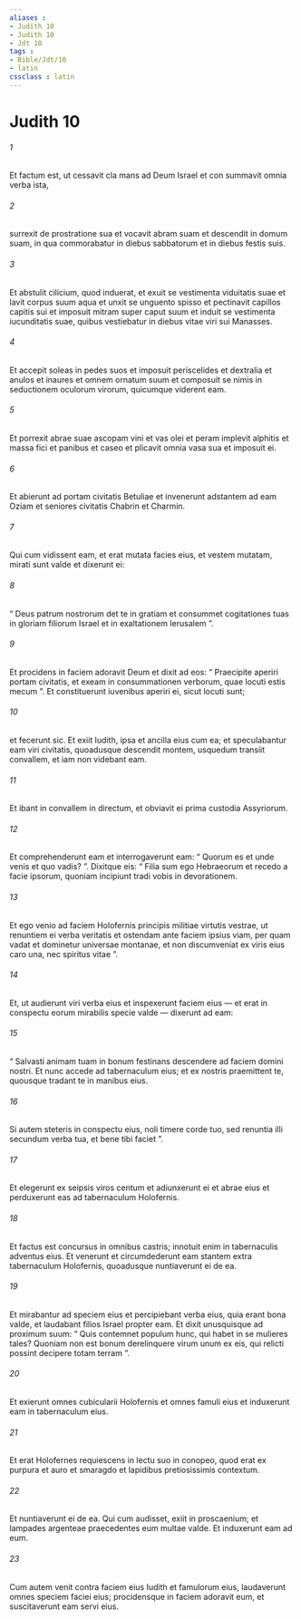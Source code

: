 ```yaml
---
aliases : 
- Judith 10
- Judith 10
- Jdt 10
tags : 
- Bible/Jdt/10
- latin
cssclass : latin
---
```


# Judith 10

###### 1
Et factum est, ut cessavit cla mans ad Deum Israel et con summavit omnia verba ista, 
###### 2
surrexit de prostratione sua et vocavit abram suam et descendit in domum suam, in qua commorabatur in diebus sabbatorum et in diebus festis suis. 
###### 3
Et abstulit cilicium, quod induerat, et exuit se vestimenta viduitatis suae et lavit corpus suum aqua et unxit se unguento spisso et pectinavit capillos capitis sui et imposuit mitram super caput suum et induit se vestimenta iucunditatis suae, quibus vestiebatur in diebus vitae viri sui Manasses. 
###### 4
Et accepit soleas in pedes suos et imposuit periscelides et dextralia et anulos et inaures et omnem ornatum suum et composuit se nimis in seductionem oculorum virorum, quicumque viderent eam. 
###### 5
Et porrexit abrae suae ascopam vini et vas olei et peram implevit alphitis et massa fici et panibus et caseo et plicavit omnia vasa sua et imposuit ei.
###### 6
Et abierunt ad portam civitatis Betuliae et invenerunt adstantem ad eam Oziam et seniores civitatis Chabrin et Charmin. 
###### 7
Qui cum vidissent eam, et erat mutata facies eius, et vestem mutatam, mirati sunt valde et dixerunt ei: 
###### 8
“ Deus patrum nostrorum det te in gratiam et consummet cogitationes tuas in gloriam filiorum Israel et in exaltationem Ierusalem ”. 
###### 9
Et procidens in faciem adoravit Deum et dixit ad eos: “ Praecipite aperiri portam civitatis, et exeam in consummationen verborum, quae locuti estis mecum ”. Et constituerunt iuvenibus aperiri ei, sicut locuti sunt; 
###### 10
et fecerunt sic. Et exiit Iudith, ipsa et ancilla eius cum ea; et speculabantur eam viri civitatis, quoadusque descendit montem, usquedum transiit convallem, et iam non videbant eam.
###### 11
Et ibant in convallem in directum, et obviavit ei prima custodia Assyriorum. 
###### 12
Et comprehenderunt eam et interrogaverunt eam: “ Quorum es et unde venis et quo vadis? ”. Dixitque eis: “ Filia sum ego Hebraeorum et recedo a facie ipsorum, quoniam incipiunt tradi vobis in devorationem. 
###### 13
Et ego venio ad faciem Holofernis principis militiae virtutis vestrae, ut renuntiem ei verba veritatis et ostendam ante faciem ipsius viam, per quam vadat et dominetur universae montanae, et non discumveniat ex viris eius caro una, nec spiritus vitae ”. 
###### 14
Et, ut audierunt viri verba eius et inspexerunt faciem eius — et erat in conspectu eorum mirabilis specie valde — dixerunt ad eam: 
###### 15
“ Salvasti animam tuam in bonum festinans descendere ad faciem domini nostri. Et nunc accede ad tabernaculum eius; et ex nostris praemittent te, quousque tradant te in manibus eius. 
###### 16
Si autem steteris in conspectu eius, noli timere corde tuo, sed renuntia illi secundum verba tua, et bene tibi faciet ”. 
###### 17
Et elegerunt ex seipsis viros centum et adiunxerunt ei et abrae eius et perduxerunt eas ad tabernaculum Holofernis. 
###### 18
Et factus est concursus in omnibus castris; innotuit enim in tabernaculis adventus eius. Et venerunt et circumdederunt eam stantem extra tabernaculum Holofernis, quoadusque nuntiaverunt ei de ea. 
###### 19
Et mirabantur ad speciem eius et percipiebant verba eius, quia erant bona valde, et laudabant filios Israel propter eam. Et dixit unusquisque ad proximum suum: “ Quis contemnet populum hunc, qui habet in se mulieres tales? Quoniam non est bonum derelinquere virum unum ex eis, qui relicti possint decipere totam terram ”. 
###### 20
Et exierunt omnes cubicularii Holofernis et omnes famuli eius et induxerunt eam in tabernaculum eius.
###### 21
Et erat Holofernes requiescens in lectu suo in conopeo, quod erat ex purpura et auro et smaragdo et lapidibus pretiosissimis contextum. 
###### 22
Et nuntiaverunt ei de ea. Qui cum audisset, exiit in proscaenium; et lampades argenteae praecedentes eum multae valde. Et induxerunt eam ad eum. 
###### 23
Cum autem venit contra faciem eius Iudith et famulorum eius, laudaverunt omnes speciem faciei eius; procidensque in faciem adoravit eum, et suscitaverunt eam servi eius.
